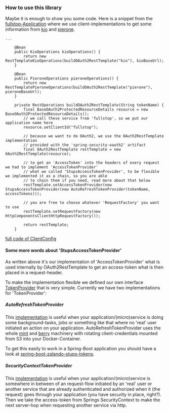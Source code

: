 ### How to use this library

Maybe it is enough to show you some code. Here is a snippet from the [fullstop-Application](https://github.com/zalando-stups/fullstop) where we use client-implementations to get some information from [kio](https://github.com/zalando-stups/kio) and [pierone](https://github.com/zalando-stups/pierone).


```
...

    @Bean
    public KioOperations kioOperations() {
        return new RestTemplateKioOperations(buildOAuth2RestTemplate("kio"), kioBaseUrl);
    }

    @Bean
    public PieroneOperations pieroneOperations() {
        return new RestTemplatePieroneOperations(buildOAuth2RestTemplate("pierone"), pieroneBaseUrl);
    }

    private RestOperations buildOAuth2RestTemplate(String tokenName) {
        final BaseOAuth2ProtectedResourceDetails resource = new BaseOAuth2ProtectedResourceDetails();
        // we call these service from 'fullstop', so we put our application name here
        resource.setClientId("fullstop");

        // because we want to do OAuth2, we use the OAuth2RestTemplate implementation
        // provided with the 'spring-security-oauth2' artifact
        final OAuth2RestTemplate restTemplate = new OAuth2RestTemplate(resource);

        // to get an 'AccessToken' into the headers of every request we had to implement 'AccessTokenProvider'
        // what we called 'StupsAccessTokenProvider', to be flexible we implemented it as a chain, so you are able
        // to chain them if you need, read more about that below
        restTemplate.setAccessTokenProvider(new StupsAccessTokenProvider(new AutoRefreshTokenProvider(tokenName, accessTokens)));

        // you are free to choose whatever 'RequestFactory' you want to use
        restTemplate.setRequestFactory(new HttpComponentsClientHttpRequestFactory());

        return restTemplate;
    }
```

[full code of ClientConfig](https://github.com/zalando-stups/fullstop/blob/master/fullstop/src/main/java/org/zalando/stups/fullstop/config/ClientConfig.java)

#### Some more words about 'StupsAccessTokenProvider'

As written above it's our implementation of 'AccessTokenProvider' what is used internally by OAuth2RestTemplate to get an
access-token what is then placed in a request-header.

To make the implementation flexible we defined our own interface [TokenProvider](https://github.com/zalando-stups/stups-spring-oauth2-support/blob/master/stups-spring-oauth2-client/src/main/java/org/zalando/stups/oauth2/spring/client/TokenProvider.java) that is very simple. Currently we have two implementations for 'TokenProvider':

##### AutoRefreshTokenProvider

This [implementation](https://github.com/zalando-stups/stups-spring-oauth2-support/blob/master/stups-spring-oauth2-client/src/main/java/org/zalando/stups/oauth2/spring/client/AutoRefreshTokenProvider.java) is useful when your application/(micro)service is doing some background-tasks, jobs or something like that where
no 'real' user initiated an action on your application. AutoRefreshTokenProvider uses the whole [mint](http://stups.readthedocs.org/en/latest/components/mint.html) and [berry](http://stups.readthedocs.org/en/latest/components/berry.html) machinery with rotating client-credentials mounted from S3 into your Docker-Container.

To get this easily to work in a Spring-Boot application you should have a look at [spring-boot-zalando-stups-tokens](https://github.com/zalando-stups/spring-boot-zalando-stups-tokens).

##### SecurityContextTokenProvider

This [implementation](https://github.com/zalando-stups/stups-spring-oauth2-support/blob/master/stups-spring-oauth2-client/src/main/java/org/zalando/stups/oauth2/spring/client/SecurityContextTokenProvider.java) is useful when your application/(micro)service is somewhere in between of an request-flow initiated by an
'real' user or another service that are already authenticated and authorized when it (the request) goes through your application (you have security in place, right?). Then we take the access-token from Springs SecurityContext to make the next server-hop when requesting another service via http.